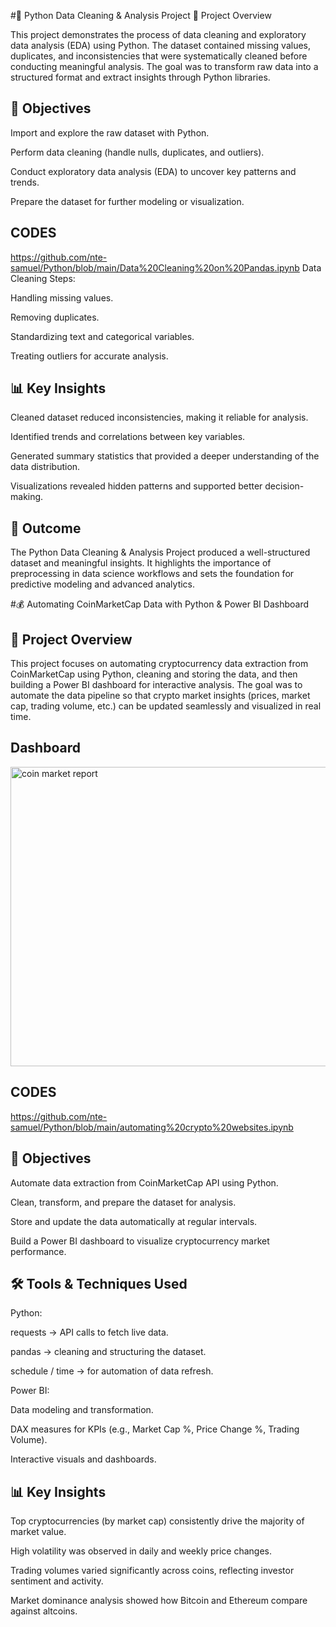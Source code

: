 #🐍 Python Data Cleaning & Analysis Project
📌 Project Overview

This project demonstrates the process of data cleaning and exploratory data analysis (EDA) using Python. The dataset contained missing values, duplicates, and inconsistencies that were systematically cleaned before conducting meaningful analysis. The goal was to transform raw data into a structured format and extract insights through Python libraries.

## 🔑 Objectives

Import and explore the raw dataset with Python.

Perform data cleaning (handle nulls, duplicates, and outliers).

Conduct exploratory data analysis (EDA) to uncover key patterns and trends.

Prepare the dataset for further modeling or visualization.
## CODES
https://github.com/nte-samuel/Python/blob/main/Data%20Cleaning%20on%20Pandas.ipynb
Data Cleaning Steps:

Handling missing values.

Removing duplicates.

Standardizing text and categorical variables.

Treating outliers for accurate analysis.

## 📊 Key Insights

Cleaned dataset reduced inconsistencies, making it reliable for analysis.

Identified trends and correlations between key variables.

Generated summary statistics that provided a deeper understanding of the data distribution.

Visualizations revealed hidden patterns and supported better decision-making.

## 🎯 Outcome

The Python Data Cleaning & Analysis Project produced a well-structured dataset and meaningful insights. It highlights the importance of preprocessing in data science workflows and sets the foundation for predictive modeling and advanced analytics.

#💰 Automating CoinMarketCap Data with Python & Power BI Dashboard
## 📌 Project Overview

This project focuses on automating cryptocurrency data extraction from CoinMarketCap using Python, cleaning and storing the data, and then building a Power BI dashboard for interactive analysis. The goal was to automate the data pipeline so that crypto market insights (prices, market cap, trading volume, etc.) can be updated seamlessly and visualized in real time.

## Dashboard
<img width="861" height="479" alt="coin market report" src="https://github.com/user-attachments/assets/3309c7f3-93c8-4860-b468-851164978f32" />

## CODES
https://github.com/nte-samuel/Python/blob/main/automating%20crypto%20websites.ipynb
 ## 🔑 Objectives

Automate data extraction from CoinMarketCap API using Python.

Clean, transform, and prepare the dataset for analysis.

Store and update the data automatically at regular intervals.

Build a Power BI dashboard to visualize cryptocurrency market performance.
## 🛠️ Tools & Techniques Used

Python:

requests → API calls to fetch live data.

pandas → cleaning and structuring the dataset.

schedule / time → for automation of data refresh.

Power BI:

Data modeling and transformation.

DAX measures for KPIs (e.g., Market Cap %, Price Change %, Trading Volume).

Interactive visuals and dashboards.

## 📊 Key Insights

Top cryptocurrencies (by market cap) consistently drive the majority of market value.

High volatility was observed in daily and weekly price changes.

Trading volumes varied significantly across coins, reflecting investor sentiment and activity.

Market dominance analysis showed how Bitcoin and Ethereum compare against altcoins.
